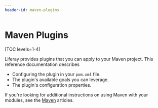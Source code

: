 ```yaml
---
header-id: maven-plugins
---
```


# Maven Plugins

[TOC levels=1-4]

Liferay provides plugins that you can apply to your Maven project. This
reference documentation describes

- Configuring the plugin in your `pom.xml` file.
- The plugin's available goals you can leverage.
- The plugin's configuration properties.

If you're looking for additional instructions on using Maven with your modules,
see the [Maven](/docs/7-2/reference/-/knowledge_base/r/maven) articles.
